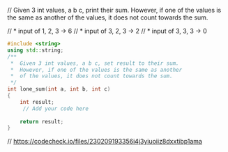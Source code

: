 // Given 3 int values, a b c, print their sum. However, if one of the values is the same as another of the values, it does not count towards the sum.

// * input of 1, 2, 3 → 6
// * input of 3, 2, 3 → 2
// * input of 3, 3, 3 → 0

```cpp
#include <string>
using std::string;
/**
 *  Given 3 int values, a b c, set result to their sum. 
 *  However, if one of the values is the same as another 
 *  of the values, it does not count towards the sum. 
 */
int lone_sum(int a, int b, int c)
{
    int result;
     // Add your code here
    
    return result;
}
```

// https://codecheck.io/files/230209193356i4j3yiuoiiz8dxxtibp1ama